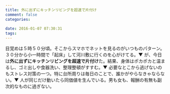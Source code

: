 ```yaml
---
title: 外に出ずにキッチンリビングを超速で片付け
comment: false
categories:
   
date: 2016-01-07 07:30:31
tags:
---
```


目覚めは５時５０分頃。そこからスマホでネットを見るのがいつものパターン。３０分から小一時間で「起床」して河川敷に行くのを心がけてる。▼ が、今日は**外に出ずにキッチンリビングを超速で片付け**た。結果、身体はポカポカと温まるし、ゴミ出しや食器洗い、整理整頓がすすむ。▼ 必要なとこから逃げないのもストレス対策の一つ。特に台所周りは毎日のことで、誰かがやらなきゃならない。▼ 人が同じだけ動いたら同価値を生んでいる。男も女も、報酬の有無も副次的なものに過ぎない。